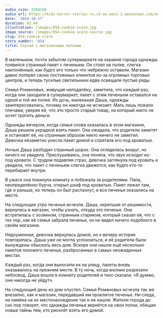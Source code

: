 ```yaml
---
audio_size: 3284160
audio_url: https://kids-horror-stories-ru.s3.eu-west-1.amazonaws.com/audio/854-cookie-scare.mp3
date: '2024-10-27'
duration: 02:44
illustration: /images/854-cookie-scare.jpg
image_source: /images/854-cookie-scare-source.jpg
slug: 854-cookie-scare
story_number: '854'
title: Случай с магазинными полками
---
```


В маленьком, почти забытом супермаркете на окраине города однажды появился странный пакет с печеньем. Он стоял на полке, слегка наклонённый, как будто его только что небрежно оставили. Магазин давно потерял своих постоянных клиентов из-за огромных торговых центров, и теперь тусклые светильники едва освещали пустые ряды.

Семья Романовых, живущая неподалёку, заметила, что каждый раз, когда они заходили в супермаркет, пакет с этим печеньем оставался на одной и той же полке. Их дочь, маленькая Даша, однажды заинтересовалась, почему он никогда не исчезает. Мать лишь пожала плечами, уверяя её, что это просто старый товар, на который никто не хочет тратить деньги.

Однажды вечером, когда семья снова оказалась в этом магазине, Даша решила украдкой взять пакет. Она ожидала, что родители заметят и остановят её, но странным образом никто ничего не заметил. Девочка незаметно унесла пакет домой и спрятала его под кроватью.

Ночью Дашу разбудил странный шорох. Она огляделась вокруг, но ничего не увидела. Прислушиваясь, она поняла, что звук исходит из-под кровати. С трудом подавляя страх, девочка заглянула под кровать и увидела, что пакет с печеньем слегка движется, как будто кто-то перебирает внутри.

В ужасе она покинула комнату и побежала за родителями. Папа, неопределённо бурча, открыл шкаф под кроватью. Пакет лежал там, где и раньше, но теперь он был распахнут, и все печенья оказались на месте.

На следующее утро печенья исчезли. Даша, окрепшая от решимости, вернулась в магазин, чтобы узнать, откуда это печенье. Она встретилась с хозяином, странным стариком, который сказал ей, что с тех пор, как её семья забрала печенье, он не видел ничего подобного в своём магазине.

Недоуменная, девочка вернулась домой, но к вечеру история повторилась. Даша уже не могла успокоиться, и её родители были вынуждены обыскать весь дом. Вскоре они нашли ещё несколько пакетов похожего печенья, разбросанных в самых неожиданных местах.

Каждый раз, когда они выносили их на улицу, пакеты вновь оказывались на прежнем месте. В ту ночь, когда молнии разрезали небосвод, Даша вошла в комнату родителей и тихо сказала: «Я думаю, они никогда не уйдут».

На следующий день их дом опустел. Семья Романовых исчезла так же внезапно, как и магазин, передавший им проклятое печенье. Ни следа, ни намёка на их местонахождение так и не нашли. Жители города до сих пор говорят, что однажды печенье вернётся на свои полки, обещая новые тайны тем, кто рискнёт взять его домой.